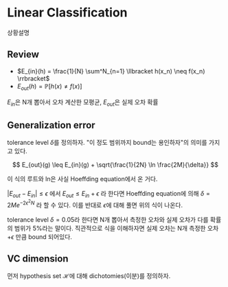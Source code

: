# Linear Classification

상황설명


## Review

- $E_{in}(h) = \frac{1}{N} \sum^N_{n=1} \llbracket h(x_n) \neq f(x_n) \rrbracket$
- $E_{out}(h) = \mathbb{P}[h(x) \neq f(x)]$

$E_{in}$은 N개 뽑아서 오차 계산한 모평균, $E_{out}$은 실제 오차 확률

## Generalization error

tolerance level $\delta$를 정의하자. "이 정도 범위까지 bound는 용인하자"의 의미를 가지고 있다. 

$$
E_{out}(g) \leq E_{in}(g) + \sqrt{\frac{1}{2N} \ln \frac{2M}{\delta}}
$$

이 식의 루트와 ln은 사실 Hoeffding equation에서 온 거다.

$|E_{out} - E_{in}| \leq \epsilon$ 에서 $E_{out} \leq E_{in} + \epsilon$ 라 한다면 Hoeffding equation에 의해 $\delta = 2Me^{-2\epsilon^2N}$ 라 할 수 있다. 이를 반대로 $\epsilon$에 대해 풀면 위의 식이 나온다. 

tolerance level $\delta = 0.05$라 한다면 N개 뽑아서 측정한 오차와 실제 오차가 다를 확률의 범위가 5\%라는 말이다. 직관적으로 식을 이해하자면 실제 오차는 N개 측정한 오차 $+\epsilon$ 만큼 bound 되어있다.

## VC dimension

먼저 hypothesis set $\mathcal{H}$에 대해 dichotomies(이분)를 정의하자. 